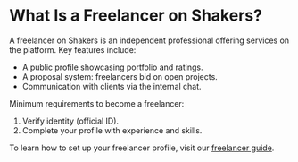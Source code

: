 # What Is a Freelancer on Shakers?

A freelancer on Shakers is an independent professional offering services on the platform. Key features include:

- A public profile showcasing portfolio and ratings.
- A proposal system: freelancers bid on open projects.
- Communication with clients via the internal chat.

Minimum requirements to become a freelancer:

1. Verify identity (official ID).
2. Complete your profile with experience and skills.

To learn how to set up your freelancer profile, visit our [freelancer guide](https://example.com/shakers/freelancer-guide).